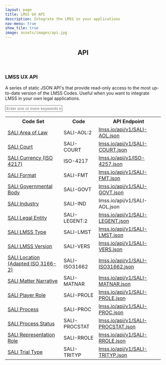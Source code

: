 ```yaml
---
layout: page
title: LMSS UX API
description: Integrate the LMSS in your applications
nav-menu: true
show_tile: true
image: assets/images/api.jpg
---
```


<!-- Main -->
<div id="main" class="alt">
	<!-- One -->
	<section>
		<header class="major">
			<h1>API</h1>
		</header>
		<h3>LMSS UX API</h3>
		<p>A series of static JSON API's that provide read-only access to the most up-to-date version of the LMSS Codes. Useful when you want to integrate LMSS in your own legal applications.</p>
	</section>
	
<input type="text" class="light-table-filter" data-table="order-table" placeholder="Enter one or more keywords to search the codes">
		<p>
		<div class="table-responsive">
		    <table class="table-wrapper order-table table">
		      <tbody>
		      <tr>
		        <th>
		        <span>Code Set</span></th>
		        <th>
		        <span>Code</span></th>
		        <th>API Endpoint</th>
		      </tr>
		      <tr>
		        <td><a href="/SALI-areas-of-law">SALI Area of Law</a></td> 
		        <td>SALI-AOL:2</td> 
		        <td><a href="/api/v1/SALI-AOL.json">lmss.io/api/v1/SALI-AOL.json 
		          </a></td> 
		      </tr>
		      <tr>
		        <td><a href="/SALI-court">SALI Court</a></td> 
		        <td>SALI-COURT</td> 
		        <td><a href="/api/v1/SALI-COURT.json">lmss.io/api/v1/SALI-COURT.json 
		          </a></td> 
		      </tr>
		      <tr>
		        <td><a href="/SALI-currency">SALI Currency (ISO 4217)</a></td> 
		        <td>ISO-4217</td> 
		        <td><a href="/api/v1/ISO-4257.json">lmss.io/api/v1/ISO-4257.json 
		          </a></td> 
		      </tr>
		      <tr>
		        <td><a href="/SALI-format">SALI Format</a></td> 
		        <td>SALI-FMT</td> 
		        <td><a href="/api/v1/SALI-FMT.json">lmss.io/api/v1/SALI-FMT.json 
		          </a></td> 
		      </tr>
		      <tr>
		        <td><a href="/SALI-governmental-body">SALI Governmental Body</a></td> 
		        <td>SALI-GOVT</td> 
		        <td><a href="/api/v1/SALI-GOVT.json">lmss.io/api/v1/SALI-GOVT.json 
		          </a></td> 
		      </tr>
		      <tr>
		        <td><a href="/SALI-industry">SALI Industry</a></td> 
		        <td>SALI-IND</td> 
		        <td>lmss.io/api/v1/SALI-AOL.json   
		          </td> 
		      </tr>
		      <tr>
		        <td><a href="/SALI-legal-entity">SALI Legal Entity</a></td> 
		        <td>SALI-LEGENT:2</td> 
		        <td><a href="/api/v1/SALI-LEGENT.json">lmss.io/api/v1/SALI-LEGENT.json 
		          </a></td> 
		      </tr>
		      <tr>
		        <td><a href="/SALI-LMSS-type">SALI LMSS Type</a></td> 
		        <td>SALI-LMST</td> 
		        <td><a href="/api/v1/SALI-LMST.json">lmss.io/api/v1/SALI-LMST.json 
		          </a></td> 
		      </tr>
		      <tr>
		        <td><a href="/SALI-LMSS-version">SALI LMSS Version</a></td> 
		        <td>SALI-VERS</td> 
		        <td><a href="/api/v1/SALI-VERS.js.io/api/v1/SALI-VERS.json"> lmss.io/api/v1/SALI-VERS.json </a></td>  
		      </tr>
		      <tr>
		        <td><a href="/SALI-location">SALI Location (Adapted ISO 3166-2)</a></td>
		        <td>SALI-ISO31662</td> 
		        <td><a href="/api/v1/SALI-ISO31662.json">lmss.io/api/v1/SALI-ISO31662.json 
		          </a></td>  
		      </tr>
		      <tr>
		        <td><a href="/SALI-matter-narrative">SALI Matter Narrative</a></td> 
		        <td>SALI-MATNAR</td> 
		        <td><a href="/api/v1/SALI-MATNAR.json">lmss.io/api/v1/SALI-MATNAR.json 
		          </a></td>  
		      </tr>
		      <tr>
		        <td><a href="/SALI-player-role">SALI Player Role</a></td> 
		        <td>SALI-PROLE</td> 
		        <td><a href="/api/v1/SALI-PROLE.json">lmss.io/api/v1/SALI-PROLE.json 
		          </a></td>  
		      </tr>
		      <tr>
		        <td><a href="/SALI-process">SALI Process</a></td> 
		        <td>SALI-PROC</td> 
		        <td><a href="/api/v1/SALI-PROC.json">lmss.io/api/v1/SALI-PROC.json 
		          </a></td> 
		      </tr>
		      <tr>
		        <td><a href="/SALI-process-status">SALI Process Status</a></td> 
		        <td>SALI-PROCSTAT</td> 
		        <td><a href="/api/v1/SALI-PROCSTAT.json">lmss.io/api/v1/SALI-PROCSTAT.json 
		          </a></td> 
		      </tr>
		      <tr>
		        <td><a href="/SALI-representation-role">SALI Representation Role</a></td>  
		        <td>SALI-RROLE</td> 
		        <td><a href="/api/v1/SALI-RROLE.json">lmss.io/api/v1/SALI-RROLE.json 
		          </a></td> 
		      </tr>
		      <tr>
		        <td><a href="/SALI-trial-type">SALI Trial Type</a></td>  
		        <td>SALI-TRITYP</td> 
		        <td><a href="/api/v1/SALI-TRITYP.json">lmss.io/api/v1/SALI-TRITYP.json 
		          </a></td> 
		      </tr>
		    </tbody></table>
  </div>

<script type="text/javascript">
	
(function(document) {
	'use strict';

	var LightTableFilter = (function(Arr) {

		var _input;

		function _onInputEvent(e) {
			_input = e.target;
			var tables = document.getElementsByClassName(_input.getAttribute('data-table'));
			Arr.forEach.call(tables, function(table) {
				Arr.forEach.call(table.tBodies, function(tbody) {
					Arr.forEach.call(tbody.rows, _filter);
				});
			});
		}

		function _filter(row) {
			var text = row.textContent.toLowerCase(), val = _input.value.toLowerCase();
			row.style.display = text.indexOf(val) === -1 ? 'none' : 'table-row';
		}

		return {
			init: function() {
				var inputs = document.getElementsByClassName('light-table-filter');
				Arr.forEach.call(inputs, function(input) {
					input.oninput = _onInputEvent;
				});
			}
		};
	})(Array.prototype);

	document.addEventListener('readystatechange', function() {
		if (document.readyState === 'complete') {
			LightTableFilter.init();
		}
	});

})(document);

</script>

